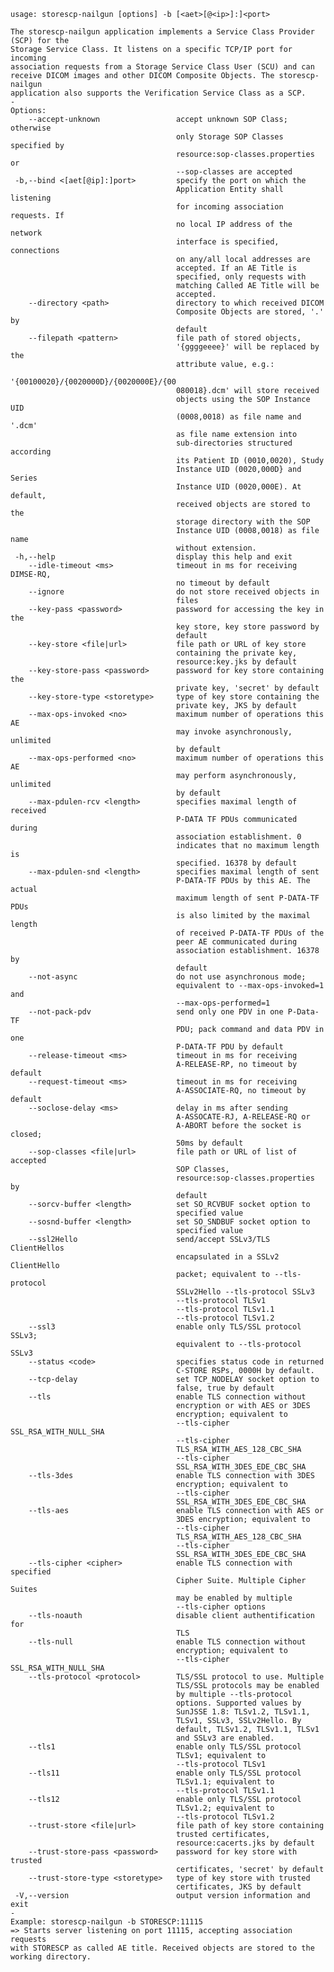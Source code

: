     usage: storescp-nailgun [options] -b [<aet>[@<ip>]:]<port>
    
    The storescp-nailgun application implements a Service Class Provider (SCP) for the
    Storage Service Class. It listens on a specific TCP/IP port for incoming
    association requests from a Storage Service Class User (SCU) and can
    receive DICOM images and other DICOM Composite Objects. The storescp-nailgun
    application also supports the Verification Service Class as a SCP.
    -
    Options:
        --accept-unknown                 accept unknown SOP Class; otherwise
                                         only Storage SOP Classes specified by
                                         resource:sop-classes.properties or
                                         --sop-classes are accepted
     -b,--bind <[aet[@ip]:]port>         specify the port on which the
                                         Application Entity shall listening
                                         for incoming association requests. If
                                         no local IP address of the network
                                         interface is specified, connections
                                         on any/all local addresses are
                                         accepted. If an AE Title is
                                         specified, only requests with
                                         matching Called AE Title will be
                                         accepted.
        --directory <path>               directory to which received DICOM
                                         Composite Objects are stored, '.' by
                                         default
        --filepath <pattern>             file path of stored objects,
                                         '{ggggeeee}' will be replaced by the
                                         attribute value, e.g.:
                                         '{00100020}/{0020000D}/{0020000E}/{00
                                         080018}.dcm' will store received
                                         objects using the SOP Instance UID
                                         (0008,0018) as file name and '.dcm'
                                         as file name extension into
                                         sub-directories structured according
                                         its Patient ID (0010,0020), Study
                                         Instance UID (0020,000D} and Series
                                         Instance UID (0020,000E). At default,
                                         received objects are stored to the
                                         storage directory with the SOP
                                         Instance UID (0008,0018) as file name
                                         without extension.
     -h,--help                           display this help and exit
        --idle-timeout <ms>              timeout in ms for receiving DIMSE-RQ,
                                         no timeout by default
        --ignore                         do not store received objects in
                                         files
        --key-pass <password>            password for accessing the key in the
                                         key store, key store password by
                                         default
        --key-store <file|url>           file path or URL of key store
                                         containing the private key,
                                         resource:key.jks by default
        --key-store-pass <password>      password for key store containing the
                                         private key, 'secret' by default
        --key-store-type <storetype>     type of key store containing the
                                         private key, JKS by default
        --max-ops-invoked <no>           maximum number of operations this AE
                                         may invoke asynchronously, unlimited
                                         by default
        --max-ops-performed <no>         maximum number of operations this AE
                                         may perform asynchronously, unlimited
                                         by default
        --max-pdulen-rcv <length>        specifies maximal length of received
                                         P-DATA TF PDUs communicated during
                                         association establishment. 0
                                         indicates that no maximum length is
                                         specified. 16378 by default
        --max-pdulen-snd <length>        specifies maximal length of sent
                                         P-DATA-TF PDUs by this AE. The actual
                                         maximum length of sent P-DATA-TF PDUs
                                         is also limited by the maximal length
                                         of received P-DATA-TF PDUs of the
                                         peer AE communicated during
                                         association establishment. 16378 by
                                         default
        --not-async                      do not use asynchronous mode;
                                         equivalent to --max-ops-invoked=1 and
                                         --max-ops-performed=1
        --not-pack-pdv                   send only one PDV in one P-Data-TF
                                         PDU; pack command and data PDV in one
                                         P-DATA-TF PDU by default
        --release-timeout <ms>           timeout in ms for receiving
                                         A-RELEASE-RP, no timeout by default
        --request-timeout <ms>           timeout in ms for receiving
                                         A-ASSOCIATE-RQ, no timeout by default
        --soclose-delay <ms>             delay in ms after sending
                                         A-ASSOCATE-RJ, A-RELEASE-RQ or
                                         A-ABORT before the socket is closed;
                                         50ms by default
        --sop-classes <file|url>         file path or URL of list of accepted
                                         SOP Classes,
                                         resource:sop-classes.properties by
                                         default
        --sorcv-buffer <length>          set SO_RCVBUF socket option to
                                         specified value
        --sosnd-buffer <length>          set SO_SNDBUF socket option to
                                         specified value
        --ssl2Hello                      send/accept SSLv3/TLS ClientHellos
                                         encapsulated in a SSLv2 ClientHello
                                         packet; equivalent to --tls-protocol
                                         SSLv2Hello --tls-protocol SSLv3
                                         --tls-protocol TLSv1
                                         --tls-protocol TLSv1.1
                                         --tls-protocol TLSv1.2
        --ssl3                           enable only TLS/SSL protocol SSLv3;
                                         equivalent to --tls-protocol SSLv3
        --status <code>                  specifies status code in returned
                                         C-STORE RSPs, 0000H by default.
        --tcp-delay                      set TCP_NODELAY socket option to
                                         false, true by default
        --tls                            enable TLS connection without
                                         encryption or with AES or 3DES
                                         encryption; equivalent to
                                         --tls-cipher SSL_RSA_WITH_NULL_SHA
                                         --tls-cipher
                                         TLS_RSA_WITH_AES_128_CBC_SHA
                                         --tls-cipher
                                         SSL_RSA_WITH_3DES_EDE_CBC_SHA
        --tls-3des                       enable TLS connection with 3DES
                                         encryption; equivalent to
                                         --tls-cipher
                                         SSL_RSA_WITH_3DES_EDE_CBC_SHA
        --tls-aes                        enable TLS connection with AES or
                                         3DES encryption; equivalent to
                                         --tls-cipher
                                         TLS_RSA_WITH_AES_128_CBC_SHA
                                         --tls-cipher
                                         SSL_RSA_WITH_3DES_EDE_CBC_SHA
        --tls-cipher <cipher>            enable TLS connection with specified
                                         Cipher Suite. Multiple Cipher Suites
                                         may be enabled by multiple
                                         --tls-cipher options
        --tls-noauth                     disable client authentification for
                                         TLS
        --tls-null                       enable TLS connection without
                                         encryption; equivalent to
                                         --tls-cipher SSL_RSA_WITH_NULL_SHA
        --tls-protocol <protocol>        TLS/SSL protocol to use. Multiple
                                         TLS/SSL protocols may be enabled
                                         by multiple --tls-protocol
                                         options. Supported values by
                                         SunJSSE 1.8: TLSv1.2, TLSv1.1,
                                         TLSv1, SSLv3, SSLv2Hello. By
                                         default, TLSv1.2, TLSv1.1, TLSv1
                                         and SSLv3 are enabled.
        --tls1                           enable only TLS/SSL protocol
                                         TLSv1; equivalent to
                                         --tls-protocol TLSv1
        --tls11                          enable only TLS/SSL protocol
                                         TLSv1.1; equivalent to
                                         --tls-protocol TLSv1.1
        --tls12                          enable only TLS/SSL protocol
                                         TLSv1.2; equivalent to
                                         --tls-protocol TLSv1.2
        --trust-store <file|url>         file path of key store containing
                                         trusted certificates,
                                         resource:cacerts.jks by default
        --trust-store-pass <password>    password for key store with trusted
                                         certificates, 'secret' by default
        --trust-store-type <storetype>   type of key store with trusted
                                         certificates, JKS by default
     -V,--version                        output version information and exit
    -
    Example: storescp-nailgun -b STORESCP:11115
    => Starts server listening on port 11115, accepting association requests
    with STORESCP as called AE title. Received objects are stored to the
    working directory.
